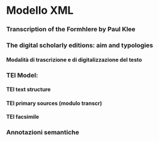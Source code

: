 # Modello XML 
### Transcription of the Formhlere by Paul Klee

### The digital scholarly editions: aim and typologies
#### Modalità di trascrizione e di digitalizzazione del testo <Miki>

### TEI Model: 
#### TEI text structure
#### TEI primary sources (modulo transcr)
#### TEI facsimile

### Annotazioni semantiche 
